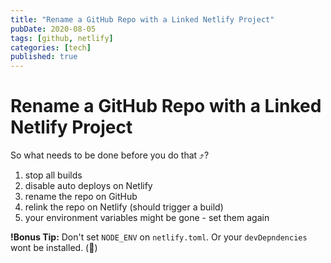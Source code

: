 ```yaml
---
title: "Rename a GitHub Repo with a Linked Netlify Project"
pubDate: 2020-08-05
tags: [github, netlify]
categories: [tech]
published: true
---
```


# Rename a GitHub Repo with a Linked Netlify Project

So what needs to be done before you do that ⤴?

1. stop all builds
2. disable auto deploys on Netlify
3. rename the repo on GitHub
4. relink the repo on Netlify (should trigger a build)
5. your environment variables might be gone - set them again

**!Bonus Tip:** Don't set `NODE_ENV` on `netlify.toml`. Or your `devDepndencies` wont be installed. (:facepalm:)
